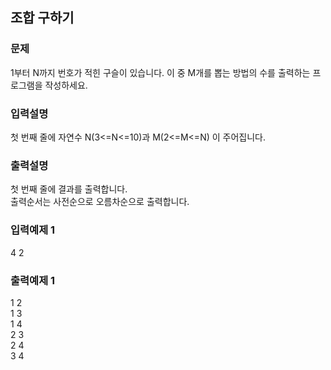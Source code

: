 ## 조합 구하기
### 문제
1부터 N까지 번호가 적힌 구슬이 있습니다. 이 중  M개를 뽑는 방법의 수를 출력하는 프로그램을 작성하세요.
### 입력설명
첫 번째 줄에 자연수 N(3<=N<=10)과 M(2<=M<=N) 이 주어집니다.
### 출력설명
첫 번째 줄에 결과를 출력합니다.<br> 
출력순서는 사전순으로 오름차순으로 출력합니다.
### 입력예제 1                                   
4 2
### 출력예제 1
 1 2<br>
 1 3<br>
 1 4<br>
 2 3<br>
 2 4<br>
 3 4<br>
